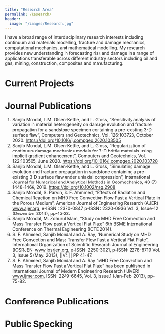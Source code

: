 ```yaml
---
title: "Research Area"
permalink: /Research/
header:
  image: "/images/Research.jpg"
---
```


I have a broad range of interdisciplinary research interests including continuum and materials modelling, fracture and damage mechanics, computational mechanics, and mathematical modelling. My research provides new understanding in forecasting risk and damage in a range of applications transferable across different industry sectors including oil and gas, mining, construction, composites and manufacturing.

# Current Projects

# Journal Publications
1. Sanjib Mondal, L.M. Olsen-Kettle, and L. Gross, “Sensitivity analysis of variation in material heterogeneity on damage evolution and fracture propagation for a sandstone specimen containing a pre-existing 3-D surface flaw”, Computers and Geotechnics, Vol. 126:103728, October 2020. https://doi.org/10.1016/j.compgeo.2020.103505
2. Sanjib Mondal, L.M. Olsen-Kettle, and L. Gross, “Regularization of continuum damage mechanics models for 3-D brittle materials using implicit gradient enhancement”, Computers and Geotechnics, Vol. 122:103505, June 2020. 
https://doi.org/10.1016/j.compgeo.2020.103728
3. Sanjib Mondal, L.M. Olsen-Kettle, and L. Gross, “Simulating damage evolution and fracture propagation in sandstone containing a pre-existing 3-D surface flaw under uniaxial compression”, International Journal for Numerical and Analytical Methods in Geomechanics, 43 (7) 1448-1466, 2019. https://doi.org/10.1002/nag.2908
4. Sanjib Mondal, S. Parvin, S. F. Ahmmed, “Effects of Radiation and Chemical Reaction on MHD Free Convection Flow Past a Vertical Plate in the Porous Medium”, American Journal of Engineering Research (AJER) www.ajer.org, e-ISSN : 2320-0847 p-ISSN : 2320-0936 Vol. 3, Issue-12 (December 2014), pp-15-22.
5. Sanjib Mondal, M. Zohurul Islam, “Study on MHD Free Convection and Mass Transfer Flow past a Vertical Flat Plate” 6th BSME International Conference on Thermal Engineering (ICTE 2014).
6. S. F. Ahmmed, Sanjib Mondal and A. Ray, “Numerical Study on MHD Free Convection and Mass Transfer Flow Past a Vertical Flat Plate”,  International Organization of Scientific Research Journal of Engineering (IOSRJEN) www.iosrjen.org,  e-ISSN: 2250-3021, p-ISSN: 2278-8719 Vol. 3, Issue 5 (May. 2013), ||V4 || PP 41-47.
7. S. F. Ahmmed, Sanjib Mondal and A. Ray “MHD Free Convection and Mass Transfer Flow Past a Vertical Flat Plate” has been published in International Journal of Modern Engineering Research (IJMER) www.ijmer.com, ISSN: 2249-6645, Vol. 3, Issue.1 (Jan-Feb. 2013), pp-75-82.

# Conference Publications

# Public Specking
